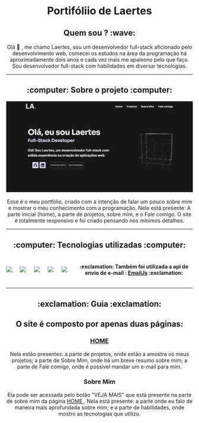 <h1 align="center">Portifóliio de Laertes</h1>

<h2 align="center"> Quem sou ? :wave: </h2> 

<p align="center">Olá 👋 , me chamo Laertes, sou um desenvolvedor full-stack aficionado pelo desenvolvimento web, comecei os estudos na área da programação há aproximadamente dois anos e cada vez mais me apaixono pelo que faço. Sou desenvolvedor full-stack com habilidades em diversar tecnologias.</p>
<hr/>
<h2 align="center">  :computer: Sobre o projeto :computer: </h2>

![Captura de tela do projeto](my-portifolio/src/assets/CapturaDoProjeto.png)

<p align="center">Esse é o meu portfólio, criado com a intenção de falar um pouco sobre mim e mostrar o meu conhecimento com a programação. Nele está presente: A parte inicial (home), a parte de projetos, sobre mim, e o Fale comigo. O site é totalmente responsivo e foi criado pensando nos mínimos detalhes.</p>
<hr/>

<h2 align="center">  :computer: Tecnologias utilizadas :computer: </h2>

<div style="display: flex; align-items: center; " align="center">
  <img src="https://cdn.jsdelivr.net/gh/devicons/devicon@latest/icons/react/react-original-wordmark.svg" width="66px" />
  <img src="https://cdn.jsdelivr.net/gh/devicons/devicon@latest/icons/javascript/javascript-original.svg" width="66px" />
  <img src="https://cdn.jsdelivr.net/gh/devicons/devicon@latest/icons/css3/css3-original.svg" width="66px" />
  <img src="https://cdn.jsdelivr.net/gh/devicons/devicon@latest/icons/html5/html5-original.svg" width="66px" />
  <img src="https://cdn.jsdelivr.net/gh/devicons/devicon@latest/icons/git/git-original.svg" width="66px" />

  <h4> :exclamation: Também foi utilizada a api de envio de e-mail : <a href="https://www.emailjs.com/" target="_blank"> EmailJs</a> :exclamation: </h4>
</div>
<hr/>

<h2 align="center"> :exclamation: Guia :exclamation: </h2>

<h2 align="center">O site é composto por apenas duas páginas: </h2>

<h3 align="center" id="home-id"><a href="#home-id"> HOME </a></h3>
<p  align="center"> Nela estão presentes: a parte de projetos, onde estão a amostra os meus projetos; a parte de Sobre Mim, onde há um breve resumo sobre mim; a parte de Fale comigo, onde é possível mandar um e-mail para mim.</p>

<h3 align="center">Sobre Mim</h3>

<p  align="center">Ela pode ser acessada pelo botão "VEJA MAIS" que está presente na parte de sobre mim da página
<a href="#home-id"> HOME </a>.
 Nela está presente: a parte onde eu falo de maneira mais aprofundada sobre mim; e a parte de habilidades, onde mostro as tecnologias que utilizo. </p>

